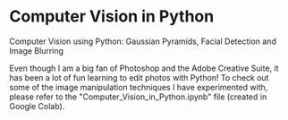 # Computer Vision in Python
Computer Vision using Python: Gaussian Pyramids, Facial Detection and Image Blurring

Even though I am a big fan of Photoshop and the Adobe Creative Suite, it has been a lot of fun learning to edit photos with Python! To check out some of the image manipulation techniques I have experimented with, please refer to the "Computer_Vision_in_Python.ipynb" file (created in Google Colab).
